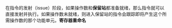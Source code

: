 在指令的发射（issue）阶段，如果操作数和**保留站**都准备就绪，那么指令就可以直接发射并执行。如果操作数未就绪，则进入保留站的指令会跟踪即将产生这个所需操作数的那个功能单元。**寄存器重命名**   